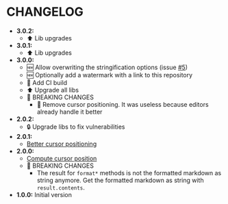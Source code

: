 # CHANGELOG

* __3.0.2:__
  * :arrow_up: Lib upgrades
* __3.0.1:__
  * :arrow_up: Lib upgrades
* __3.0.0:__
  * :new: Allow overwriting the stringification options (issue [#5](https://github.com/quilicicf/markdown-formatter/issues/5))
  * :new: Optionally add a watermark with a link to this repository
  * :green_heart: Add CI build
  * :arrow_up: Upgrade all libs
  * :rotating_light: BREAKING CHANGES
    * :shower: Remove cursor positioning. It was useless because editors already handle it better
* __2.0.2:__
  * :lock: Upgrade libs to fix vulnerabilities
* __2.0.1:__
  * [Better cursor positioning](https://github.com/quilicicf/markdown-formatter/pull/2)
* __2.0.0:__ 
  * [Compute cursor position](https://github.com/quilicicf/markdown-formatter/pull/1)
  * :rotating_light: BREAKING CHANGES
    * The result for `format*` methods is not the formatted markdown as string anymore. Get the formatted markdown as string with `result.contents`.
* __1.0.0:__ Initial version

